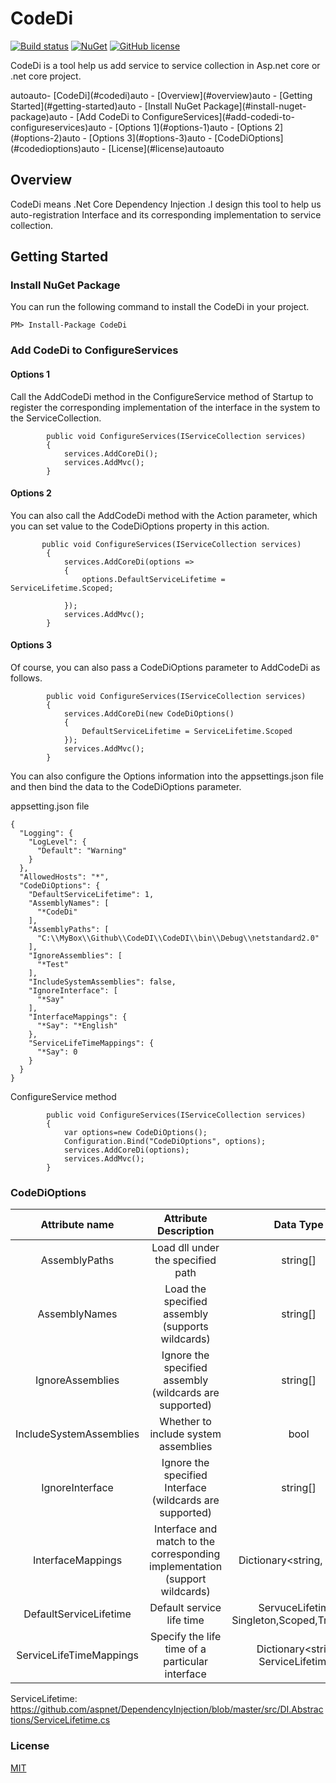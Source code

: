 # CodeDi
[![Build status](https://ci.appveyor.com/api/projects/status/eeo8aua4n8r5fnce?svg=true)](https://ci.appveyor.com/project/liuzhenyulive/codedi)
[![NuGet](https://img.shields.io/badge/nuget-1.0.1-blue.svg)](https://www.nuget.org/packages/CodeDI/)
[![GitHub license](https://img.shields.io/badge/license-MIT-blue.svg)](https://raw.githubusercontent.com/liuzhenyulive/codedi/master/LICENSE)

CodeDi is a tool help us add service to service collection in Asp.net core or .net core project.
<!-- TOC -->autoauto- [CodeDi](#codedi)auto    - [Overview](#overview)auto    - [Getting Started](#getting-started)auto        - [Install NuGet Package](#install-nuget-package)auto        - [Add CodeDi to ConfigureServices](#add-codedi-to-configureservices)auto            - [Options 1](#options-1)auto            - [Options 2](#options-2)auto            - [Options 3](#options-3)auto        - [CodeDiOptions](#codedioptions)auto        - [License](#license)autoauto<!-- /TOC -->


## Overview

CodeDi means .Net Core Dependency Injection .I design this tool to help us auto-registration Interface and its corresponding implementation to service collection.



## Getting Started

### Install NuGet Package

You can run the following command to install the CodeDi in your project.

```
PM> Install-Package CodeDi
```
### Add CodeDi to ConfigureServices
#### Options 1
Call the AddCodeDi method in the ConfigureService method of Startup to register the corresponding implementation of the interface in the system to the ServiceCollection.
```
        public void ConfigureServices(IServiceCollection services)
        {
            services.AddCoreDi();
            services.AddMvc();
        }
```
#### Options 2
You can also call the AddCodeDi method with the Action<CodeDiOptions> parameter, which you can set value to the CodeDiOptions property in this action.
```
       public void ConfigureServices(IServiceCollection services)
        {
            services.AddCoreDi(options =>
            {
                options.DefaultServiceLifetime = ServiceLifetime.Scoped;

            });
            services.AddMvc();
        }
```
#### Options 3
Of course, you can also pass a CodeDiOptions parameter to AddCodeDi as follows.
```
        public void ConfigureServices(IServiceCollection services)
        {
            services.AddCoreDi(new CodeDiOptions()
            {
                DefaultServiceLifetime = ServiceLifetime.Scoped
            });
            services.AddMvc();
        }
```
You can also configure the Options information into the appsettings.json file and then bind the data to the CodeDiOptions parameter.

appsetting.json file
```
{
  "Logging": {
    "LogLevel": {
      "Default": "Warning"
    }
  },
  "AllowedHosts": "*",
  "CodeDiOptions": {
    "DefaultServiceLifetime": 1,
    "AssemblyNames": [
      "*CodeDi"
    ],
    "AssemblyPaths": [
      "C:\\MyBox\\Github\\CodeDI\\CodeDI\\bin\\Debug\\netstandard2.0"
    ],
    "IgnoreAssemblies": [
      "*Test"
    ],
    "IncludeSystemAssemblies": false,
    "IgnoreInterface": [
      "*Say"
    ],
    "InterfaceMappings": {
      "*Say": "*English"
    },
    "ServiceLifeTimeMappings": {
      "*Say": 0
    }
  }
}

```
ConfigureService method
```
        public void ConfigureServices(IServiceCollection services)
        {
            var options=new CodeDiOptions();
            Configuration.Bind("CodeDiOptions", options);
            services.AddCoreDi(options);
            services.AddMvc();
        }
```

### CodeDiOptions
| Attribute name  | Attribute Description  | Data Type |Default Value  |
| :------------: | :------------: | :------------: | :------------: |
| AssemblyPaths  | Load dll under the specified path  |  string[] | Bin directory  |
| AssemblyNames  | Load the specified assembly (supports wildcards)  | string[]  |  * |
| IgnoreAssemblies | Ignore the specified assembly (wildcards are supported)  |   string[]|  null |
| IncludeSystemAssemblies  |  Whether to include system assemblies |  bool | false  |
| IgnoreInterface  |  Ignore the specified Interface (wildcards are supported) | string[]  |  null |
| InterfaceMappings  | Interface and match to the corresponding implementation (support wildcards)  | Dictionary<string, string>  |  null |
| DefaultServiceLifetime  |  Default service life time | ServuceLifetime( Singleton,Scoped,Transient)  |  ServiceLifetime.Scope |
| ServiceLifeTimeMappings  | Specify the life time of a particular interface  |  Dictionary<string, ServiceLifetime> | null  |

ServiceLifetime: https://github.com/aspnet/DependencyInjection/blob/master/src/DI.Abstractions/ServiceLifetime.cs


### License

[MIT](https://raw.githubusercontent.com/liuzhenyulive/codedi/master/LICENSE)
